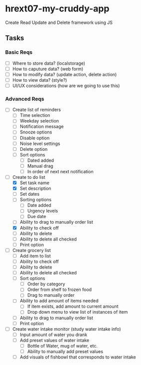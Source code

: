 # hrext07-my-cruddy-app
Create Read Update and Delete framework using JS


## Tasks

### Basic Reqs
- [ ] Where to store data? (localstorage)
- [ ] How to caputure data? (web form)
- [ ] How to modify data? (update action, delete action)
- [ ] How to view data? (style?)
- [ ] UI/UX considerations (how are we going to use this)

### Advanced Reqs
- [ ] Create list of reminders
    - [ ] Time selection
    - [ ] Weekday selection
    - [ ] Notification message
    - [ ] Snooze options
    - [ ] Disable option
    - [ ] Noise level settings
    - [ ] Delete option
    - [ ] Sort options
        - [ ] Dated added
        - [ ] Manual drag
        - [ ] In order of next next notification
- [ ] Create to do list
    - [x] Set task name
    - [x] Set description
    - [ ] Set dates
    - [ ] Sorting options
        - [ ] Date added
        - [ ] Urgency levels
        - [ ] Due date
    - [ ] Ability to drag to manually order list
    - [X] Ability to check off
    - [ ] Ability to delete
    - [ ] Ability to delete all checked
    - [ ] Print option
- [ ] Create grocery list
    - [ ] Add item to list
    - [ ] Ability to check off
    - [ ] Ability to delete
    - [ ] Ability to delete all checked
    - [ ] Sort options
        - [ ] Order by category
        - [ ] Order from shelf to frozen food
        - [ ] Drag to manually order
    - [ ] Ability to add amount of items needed
        - [ ] If item exists, add amount to current amount
        - [ ] Drop down menu to view list of instances of item
    - [ ] Ability to drag to manually order list
    - [ ] Print option
- [ ] Create water intake monitor (study water intake info)
    - [ ] Input amount of water you drank
    - [ ] Add preset values of water intake
        - [ ] Bottle of Water, mug of water, etc.
        - [ ] Ability to manually add preset values
    - [ ] Add visuals of fishbowl that corresponds to water intake